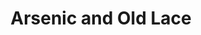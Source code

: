 ---
title: Arsenic and Old Lace
year: 1942
month: 10
opening_date: 1942-10-01
closing_date: 
layout: productions
featured_image: 
image_caption:
image_credit:
playbill: 
category: 
Theatre: Theatre Jacksonville
Venue: Little Theatre
cast:
  Abby Brewster: Elizabeth Howland Foster
  Dr. Einstein: Morris Ansbacher
  Elaine Harper: Marguerite Phillips
  Johathan Brewster: Stokes Perry
  Lt. Rooney: Allan Drexler
  Martha Brewster: Irene Gawne
  Mortimer Brewster: H.K. (Bud) Smith, Jr.
  Mr. Gibbs: Bishop McCauley
  Mr. Witherspoon: Elmo Lehman
  Officer Brophy: Emil Hanna
  Officer Klein: Louis Larmoyeux
  Officer O'Hara: William Schosser
  Reverend Dr. Harper: Hugh Gingras
  Teddy Brewster: Raymond C. Winstead
crew:
  Director: Michael Cisney
  Costumes:
    - Elizabeth Hulett
    - Marcella Cisney
    - Mrs. Reinhardt
    - Will Louis
  Crew:
    - Ann Burrell
    - Ann Johnson
    - Bishop McCauley
    - Bob Carter
    - Dave Sceals
    - Eleanor Edwards
    - Ellen Dell
    - Elmo Lehman
    - Marjorie Jones
    - Mary Garcia
    - Rose Marie Schosser
    - Sis Delcher
    - William Schosser
  Make-up:
    - Elmo Lehman
    - Heidi Meyer
    - Irma Stockwell
    - Mrs. Fred Cobb
    - Rose Marie Schosser
  Props:
    - Ellen Dell
    - Elsie Behner
    - Patricia Hulett
  Publicity:
    - A.F. Harris
    - Marcella Cisney
    - Mrs. C.H. Denniston
    - William Schosser
  Set Design: Michael Cisney
  Stage Manager: Emil Hanna
orchestra:
external_links:
---